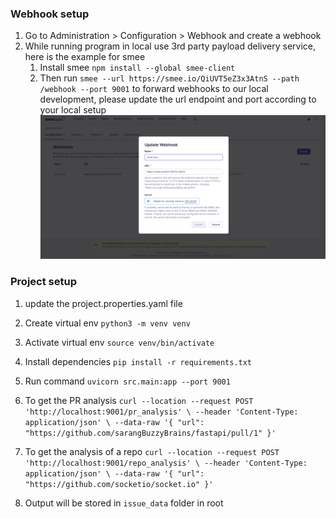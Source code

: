 ### Webhook setup
1. Go to Administration > Configuration > Webhook and create a webhook
2. While running program in local use 3rd party payload delivery service, here is the example for smee
    1. Install smee `npm install --global smee-client`
    2. Then run `smee --url https://smee.io/QiUVT5eZ3x3AtnS --path /webhook --port 9001` to forward webhooks to our local development, please update the url endpoint and port according to your local setup 
![Alt text](image.png)

### Project setup

1. update the project.properties.yaml file
2. Create virtual env
`python3 -m venv venv`
3. Activate virtual env
`source venv/bin/activate `
4. Install dependencies
`pip install -r requirements.txt`
5. Run command
`uvicorn src.main:app --port 9001`

6. To get the PR analysis
`curl --location --request POST 'http://localhost:9001/pr_analysis' \
--header 'Content-Type: application/json' \
--data-raw '{
    "url": "https://github.com/sarangBuzzyBrains/fastapi/pull/1"
}'`

7. To get the analysis of a repo
`curl --location --request POST 'http://localhost:9001/repo_analysis' \
--header 'Content-Type: application/json' \
--data-raw '{
    "url": "https://github.com/socketio/socket.io"
}'`

8. Output will be stored in `issue_data` folder in root